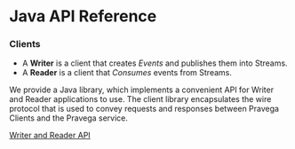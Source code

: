 <!--
Copyright (c) 2017 Dell Inc., or its subsidiaries. All Rights Reserved.

Licensed under the Apache License, Version 2.0 (the "License");
you may not use this file except in compliance with the License.
You may obtain a copy of the License at

    http://www.apache.org/licenses/LICENSE-2.0
-->
# Java API Reference

### **Clients**
- A **Writer** is a client that creates *Events* and publishes them into Streams.
- A **Reader** is a client that *Consumes* events from Streams.

We provide a Java library, which implements a convenient API for Writer and Reader applications to use.  The client library encapsulates the wire protocol that is used to convey requests and responses between Pravega Clients and the Pravega service.

[Writer and Reader API](http://pravega.io/docs/v0.3.0/javadoc/clients/index.html)
